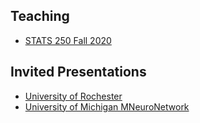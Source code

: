 ## Teaching

- [STATS 250 Fall 2020](/250fa20-slides)

## Invited Presentations

- [University of Rochester](/talk-urmc-2021/index.html)
- [University of Michigan MNeuroNetwork](/talk-mneuronet-2022/index.html)
